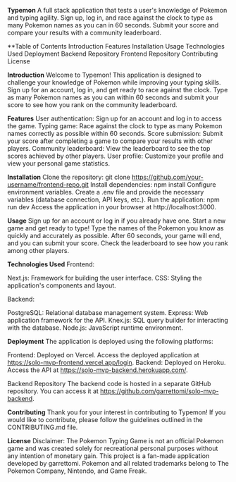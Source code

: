 **Typemon**
A full stack application that tests a user's knowledge of Pokemon and typing agility. Sign up, log in, and race against the clock to type as many Pokemon names as you can in 60 seconds. Submit your score and compare your results with a community leaderboard.

**Table of Contents
Introduction
Features
Installation
Usage
Technologies Used
Deployment
Backend Repository
Frontend Repository
Contributing
License

**Introduction**
Welcome to Typemon! This application is designed to challenge your knowledge of Pokemon while improving your typing skills. Sign up for an account, log in, and get ready to race against the clock. Type as many Pokemon names as you can within 60 seconds and submit your score to see how you rank on the community leaderboard.

**Features**
User authentication: Sign up for an account and log in to access the game.
Typing game: Race against the clock to type as many Pokemon names correctly as possible within 60 seconds.
Score submission: Submit your score after completing a game to compare your results with other players.
Community leaderboard: View the leaderboard to see the top scores achieved by other players.
User profile: Customize your profile and view your personal game statistics.

**Installation**
Clone the repository: git clone https://github.com/your-username/frontend-repo.git
Install dependencies: npm install
Configure environment variables. Create a .env file and provide the necessary variables (database connection, API keys, etc.).
Run the application: npm run dev
Access the application in your browser at http://localhost:3000.

**Usage**
Sign up for an account or log in if you already have one.
Start a new game and get ready to type!
Type the names of the Pokemon you know as quickly and accurately as possible.
After 60 seconds, your game will end, and you can submit your score.
Check the leaderboard to see how you rank among other players.

**Technologies Used**
Frontend:

Next.js: Framework for building the user interface.
CSS: Styling the application's components and layout.

Backend:

PostgreSQL: Relational database management system.
Express: Web application framework for the API.
Knex.js: SQL query builder for interacting with the database.
Node.js: JavaScript runtime environment.

**Deployment**
The application is deployed using the following platforms:

Frontend: Deployed on Vercel. Access the deployed application at https://solo-mvp-frontend.vercel.app/login.
Backend: Deployed on Heroku. Access the API at https://solo-mvp-backend.herokuapp.com/.

Backend Repository
The backend code is hosted in a separate GitHub repository. You can access it at https://github.com/garrettomi/solo-mvp-backend.

**Contributing**
Thank you for your interest in contributing to Typemon! If you would like to contribute, please follow the guidelines outlined in the CONTRIBUTING.md file.

**License**
Disclaimer: The Pokemon Typing Game is not an official Pokemon game and was created solely for recreational personal purposes without any intention of monetary gain. This project is a fan-made application developed by garrettomi. Pokemon and all related trademarks belong to The Pokemon Company, Nintendo, and Game Freak.
